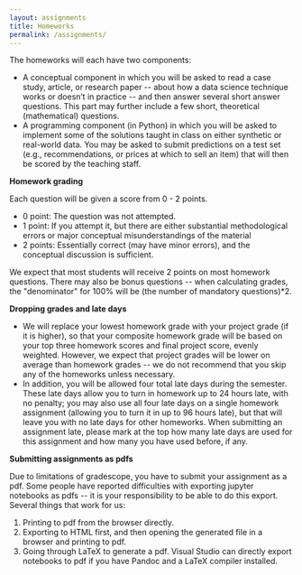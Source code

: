 ```yaml
---
layout: assignments
title: Homeworks
permalink: /assignments/
---
```

The homeworks will each have two components:
 - A conceptual component in which you will be asked to read a case study, article, or research paper -- about how a data science technique works or doesn’t in practice  -- and then answer several short answer questions. This part may further include a few short, theoretical (mathematical) questions.
 - A programming component (in Python) in which you will be asked to implement some of the solutions taught in class on either synthetic or real-world data. You may be asked to submit predictions on a test set (e.g., recommendations, or prices at which to sell an item) that will then be scored by the teaching staff.

<b>Homework grading</b>

Each question will be given a score from 0 - 2 points.
 - 0 point: The question was not attempted.
 - 1 point: If you attempt it, but there are either substantial methodological errors or major conceptual misunderstandings of the material
 - 2 points: Essentially correct (may have minor errors), and the conceptual discussion is sufficient.

We expect that most students will receive 2 points on most homework questions. There may also be bonus questions -- when calculating grades, the "denominator" for 100% will be (the number of mandatory questions)*2. 

<b>Dropping grades and late days</b>

 - We will replace your lowest homework grade with your project grade (if it is higher), so that your composite homework grade will be based on your top three homework scores and final project score, evenly weighted. However, we expect that project grades will be lower on average than homework grades -- we do not recommend that you skip any of the homeworks unless necessary.
 - In addition, you will be allowed four total late days during the semester.  These late days allow you to turn in homework up to 24 hours late, with no penalty; you may also use all four late days on a single homework assignment (allowing you to turn it in up to 96 hours late), but that will leave you with no late days for other homeworks. When submitting an assignment late, please mark at the top how many late days are used for this assignment and how many you have used before, if any.

<b>Submitting assignments as pdfs</b>

Due to limitations of gradescope, you have to submit your assignment as a pdf. Some people have reported difficulties with exporting jupyter notebooks as pdfs -- it is your responsibility to be able to do this export. Several things that work for us:
1. Printing to pdf from the browser directly.
2. Exporting to HTML first, and then opening the generated file in a browser and printing to pdf. 
3. Going through LaTeX to generate a pdf. Visual Studio can directly export notebooks to pdf if you have Pandoc and a LaTeX compiler installed.
